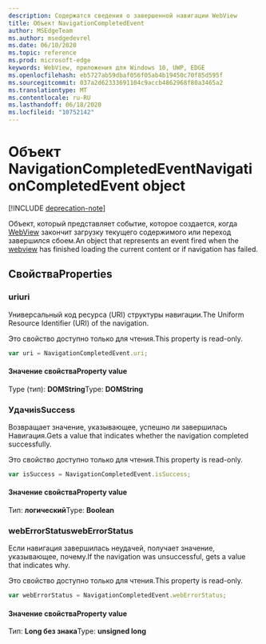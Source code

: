 ```yaml
---
description: Содержатся сведения о завершенной навигации WebView
title: Объект NavigationCompletedEvent
author: MSEdgeTeam
ms.author: msedgedevrel
ms.date: 06/10/2020
ms.topic: reference
ms.prod: microsoft-edge
keywords: WebView, приложения для Windows 10, UWP, EDGE
ms.openlocfilehash: eb5727ab59dbaf056f05ab4b19450c70f85d595f
ms.sourcegitcommit: 037a2d62333691104c9accb4862968f80a3465a2
ms.translationtype: MT
ms.contentlocale: ru-RU
ms.lasthandoff: 06/18/2020
ms.locfileid: "10752142"
---
```

# <span data-ttu-id="1bf92-104">Объект NavigationCompletedEvent</span><span class="sxs-lookup"><span data-stu-id="1bf92-104">NavigationCompletedEvent object</span></span>  

[!INCLUDE [deprecation-note](../includes/deprecation-note.md)]  

<span data-ttu-id="1bf92-105">Объект, который представляет событие, которое создается, когда [WebView](../webview.md) закончит загрузку текущего содержимого или переход завершился сбоем.</span><span class="sxs-lookup"><span data-stu-id="1bf92-105">An object that represents an event fired when the [webview](../webview.md) has finished loading the current content or if navigation has failed.</span></span>  

## <span data-ttu-id="1bf92-106">Свойства</span><span class="sxs-lookup"><span data-stu-id="1bf92-106">Properties</span></span>  

### <span data-ttu-id="1bf92-107">uri</span><span class="sxs-lookup"><span data-stu-id="1bf92-107">uri</span></span>  

<span data-ttu-id="1bf92-108">Универсальный код ресурса (URI) структуры навигации.</span><span class="sxs-lookup"><span data-stu-id="1bf92-108">The Uniform Resource Identifier (URI) of the navigation.</span></span>  

<span data-ttu-id="1bf92-109">Это свойство доступно только для чтения.</span><span class="sxs-lookup"><span data-stu-id="1bf92-109">This property is read-only.</span></span>  

```javascript
var uri = NavigationCompletedEvent.uri;
```  

#### <span data-ttu-id="1bf92-110">Значение свойства</span><span class="sxs-lookup"><span data-stu-id="1bf92-110">Property value</span></span>  

<span data-ttu-id="1bf92-111">Type (тип): **DOMString**</span><span class="sxs-lookup"><span data-stu-id="1bf92-111">Type: **DOMString**</span></span>  

### <span data-ttu-id="1bf92-112">Удачи</span><span class="sxs-lookup"><span data-stu-id="1bf92-112">isSuccess</span></span>  

<span data-ttu-id="1bf92-113">Возвращает значение, указывающее, успешно ли завершилась Навигация.</span><span class="sxs-lookup"><span data-stu-id="1bf92-113">Gets a value that indicates whether the navigation completed successfully.</span></span>  

<span data-ttu-id="1bf92-114">Это свойство доступно только для чтения.</span><span class="sxs-lookup"><span data-stu-id="1bf92-114">This property is read-only.</span></span>  

```javascript
var isSuccess = NavigationCompletedEvent.isSuccess;
```  

#### <span data-ttu-id="1bf92-115">Значение свойства</span><span class="sxs-lookup"><span data-stu-id="1bf92-115">Property value</span></span>  

<span data-ttu-id="1bf92-116">Тип: **логический**</span><span class="sxs-lookup"><span data-stu-id="1bf92-116">Type: **Boolean**</span></span>  

### <span data-ttu-id="1bf92-117">webErrorStatus</span><span class="sxs-lookup"><span data-stu-id="1bf92-117">webErrorStatus</span></span>  

<span data-ttu-id="1bf92-118">Если навигация завершилась неудачей, получает значение, указывающее, почему.</span><span class="sxs-lookup"><span data-stu-id="1bf92-118">If the navigation was unsuccessful, gets a value that indicates why.</span></span>  

<span data-ttu-id="1bf92-119">Это свойство доступно только для чтения.</span><span class="sxs-lookup"><span data-stu-id="1bf92-119">This property is read-only.</span></span>  

```javascript
var webErrorStatus = NavigationCompletedEvent.webErrorStatus;
```  

#### <span data-ttu-id="1bf92-120">Значение свойства</span><span class="sxs-lookup"><span data-stu-id="1bf92-120">Property value</span></span>  

<span data-ttu-id="1bf92-121">Тип: **Long без знака**</span><span class="sxs-lookup"><span data-stu-id="1bf92-121">Type: **unsigned long**</span></span>  
